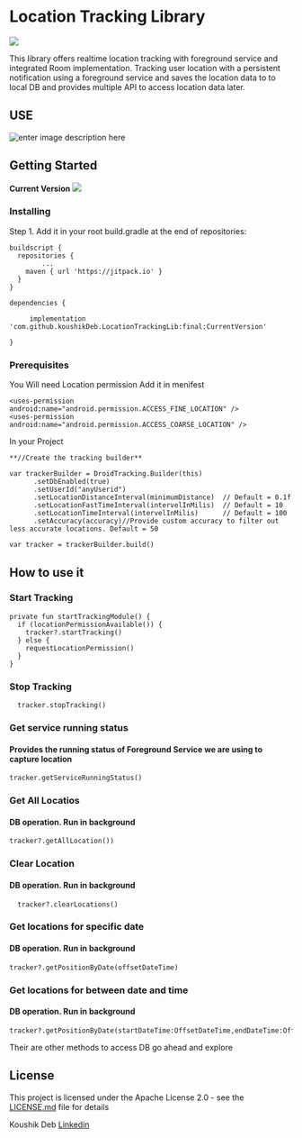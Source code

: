 
# Location Tracking Library  
 [![](https://jitpack.io/v/koushikDeb/LocationTrackingLib.svg)](https://jitpack.io/#koushikDeb/LocationTrackingLib)
 
This library offers realtime location tracking with foreground service and integrated Room implementation. Tracking user location with a persistent notification using a foreground service and saves the location data to to local DB and provides multiple API to access location data later.  

## USE

![enter image description here](https://github.com/koushikDeb/LocationTrackingLib/blob/master/demo.gif?raw=true)


## Getting Started

**Current Version** 
 [![](https://jitpack.io/v/koushikDeb/LocationTrackingLib.svg)](https://jitpack.io/#koushikDeb/LocationTrackingLib)

### Installing

Step 1. Add it in your root build.gradle at the end of repositories:

```
buildscript {  
  repositories {
        ...
	maven { url 'https://jitpack.io' }
  }
}
```


```
dependencies {

     implementation 'com.github.koushikDeb.LocationTrackingLib:final:CurrentVersion'

}
```


### Prerequisites

You Will need Location permission
Add it in menifest
```
<uses-permission android:name="android.permission.ACCESS_FINE_LOCATION" />  
<uses-permission android:name="android.permission.ACCESS_COARSE_LOCATION" />
```

In your Project

```
**//Create the tracking builder** 

var trackerBuilder = DroidTracking.Builder(this)
      .setDbEnabled(true)
      .setUserId("anyUserid") 
      .setLocationDistanceInterval(minimumDistance)  // Default = 0.1f
      .setLocationFastTimeInterval(intervelInMilis)  // Default = 10
      .setLocationTimeInterval(intervelInMilis)      // Default = 100
      .setAccuracy(accuracy)//Provide custom accuracy to filter out less accurate locations. Default = 50

var tracker = trackerBuilder.build()

```    


## How to use it 

### **Start Tracking** 
```
private fun startTrackingModule() {  
  if (locationPermissionAvailable()) {  
    tracker?.startTracking()  
  } else {  
    requestLocationPermission()  
  }  
}
```

### Stop Tracking 
```
  tracker.stopTracking()  
```

### Get service running status 
#### Provides the running status of Foreground Service we are using to capture location
```
tracker.getServiceRunningStatus()
```


### Get All Locatios
#### DB operation. Run in background 
```
tracker?.getAllLocation())  
```

### Clear Location
#### DB operation. Run in background 
```
  tracker?.clearLocations()  
```
### Get locations for specific date
#### DB operation. Run in background 
```
tracker?.getPositionByDate(offsetDateTime)
```

### Get locations for between date and time 
#### DB operation. Run in background 
```
tracker?.getPositionByDate(startDateTime:OffsetDateTime,endDateTime:OffsetDateTime)
```


Their are other methods to access DB go ahead and explore







## License

This project is licensed under the Apache License 2.0 - see the [LICENSE.md](/LICENSE) file for details




Koushik Deb [Linkedin](https://www.linkedin.com/in/koushik-deb-19562385)












